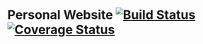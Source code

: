 # Personal Website [![Build Status](https://travis-ci.org/Bobkidbob/personal-website.svg?branch=master)](https://travis-ci.org/Bobkidbob/personal-website) [![Coverage Status](https://coveralls.io/repos/github/Bobkidbob/personal-website/badge.svg?branch=master)](https://coveralls.io/github/Bobkidbob/personal-website?branch=master)
